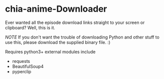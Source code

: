 # chia-anime-Downloader
Ever wanted all the episode download links straight to your screen or clipboard? Well, this is it.

*NOTE* If you don't want the trouble of downloading Python and other stuff to use this, please download the supplied binary file. :)

Requires python3+
external modules include 
  - requests
  - BeautifulSoup4
  - pyperclip
